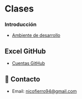 # Clases

### Introducción
* [Ambiente de desarrollo](/Clases/1%20-%20Introduccion.md)

## Excel GitHub

* [Cuentas GitHub](https://drive.google.com/open?id=1U5scdMhSU8EGj0qYAyreMruGZR2SsoJ7FKdZK9C1Vfo)

## :email: Contacto 

* Email: [nicofierro94@gmail.com](mailto:nicofierro94@gmail.com)
